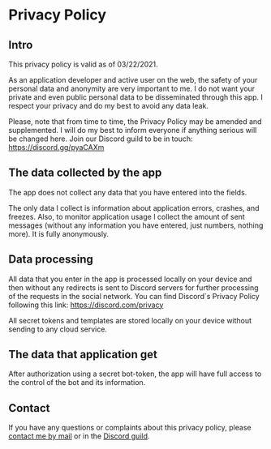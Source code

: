 # Privacy Policy


## Intro
This privacy policy is valid as of 03/22/2021. 

As an application developer and active user on the web, the safety of your personal data and anonymity are very important to me. I do not want your private and even public personal data to be disseminated through this app. I respect your privacy and do my best to avoid any data leak.

Please, note that from time to time, the Privacy Policy may be amended and supplemented.
I will do my best to inform everyone if anything serious will be changed here. Join our Discord guild to be in touch: https://discord.gg/pyaCAXm


## The data collected by the app
The app does not collect any data that you have entered into the fields.

The only data I collect is information about application errors, crashes, and freezes.
Also, to monitor application usage I collect the amount of sent messages (without any information you have entered, just numbers, nothing more). It is fully anonymously.


## Data processing
All data that you enter in the app is processed locally on your device and then without any redirects is sent to Discord servers for further processing of the requests in the social network.
You can find Discord`s Privacy Policy following this link: https://discord.com/privacy

All secret tokens and templates are stored locally on your device without sending to any cloud service.


## The data that application get
After authorization using a secret bot-token, the app will have full access to the control of the bot and its information.


## Contact
If you have any questions or complaints about this privacy policy, please [contact me by mail](mailto:lnikshev@gmail.com?subject=[Embeder]%20Privacy%20Policy) or in the [Discord guild](https://discord.gg/TFKmTJ7EHk).
